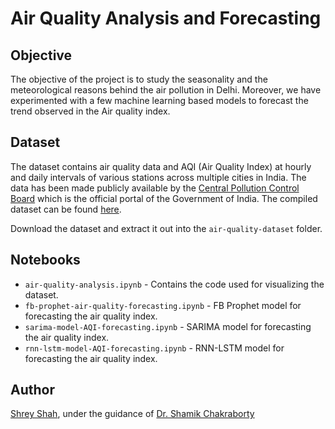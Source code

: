# Air Quality Analysis and Forecasting

## Objective
The objective of the project is to study the seasonality and the meteorological reasons behind the air pollution in Delhi. Moreover, we have experimented with a few machine learning based models to forecast the trend observed in the Air quality index.

## Dataset
The dataset contains air quality data and AQI (Air Quality Index) at hourly and daily intervals of various stations across multiple cities in India. The data has been made publicly available by the [Central Pollution Control Board](https://cpcb.nic.in/) which is the official portal of the Government of India. The compiled dataset can be found [here](https://www.kaggle.com/rohanrao/air-quality-data-in-india).

Download the dataset and extract it out into the `air-quality-dataset` folder.

## Notebooks
- `air-quality-analysis.ipynb` - Contains the code used for visualizing the dataset.
- `fb-prophet-air-quality-forecasting.ipynb` - FB Prophet model for forecasting the air quality index.
- `sarima-model-AQI-forecasting.ipynb` - SARIMA model for forecasting the air quality index.
- `rnn-lstm-model-AQI-forecasting.ipynb` - RNN-LSTM model for forecasting the air quality index.

## Author
[Shrey Shah](https://github.com/imshreyshah), under the guidance of [Dr. Shamik Chakraborty](https://www.bits-pilani.ac.in/pilani/shamik/profile)

